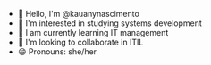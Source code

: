 - 👋 Hello, I'm @kauanynascimento
- 👀 I'm interested in studying systems development
- 🌱 I am currently learning IT management
- 💞️ I'm looking to collaborate in ITIL
- 😄 Pronouns: she/her

<!---
kauanynascimento/kauanynascimento is a ✨ special ✨ repository because its `README.md` (this file) appears on your GitHub profile.
You can click the Preview link to take a look at your changes.
--->
